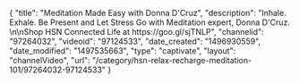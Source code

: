 {
    "title": "Meditation Made Easy with Donna D'Cruz",
    "description": "Inhale. Exhale. Be Present and Let Stress Go with Meditation expert, Donna D'Cruz. \n\nShop HSN Connected Life at https:\/\/goo.gl\/sjTNLP",
    "channelid": "97264032",
    "videoid": "97124533",
    "date_created": "1496930559",
    "date_modified": "1497535663",
    "type": "captivate",
    "layout": "channelVideo",
    "url": "\/category\/hsn-relax-recharge-meditation-101\/97264032-97124533"
}